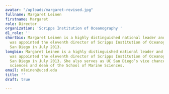 ```yaml
---
avatar: "/uploads/margaret-revised.jpg"
fullname: Margaret Leinen
firstname: Margaret
role: Director
organization: 'Scripps Institution of Oceanography '
d1_role: ''
shortbio: Margaret Leinen is a highly distinguished national leader and oceanographer,
  was appointed the eleventh director of Scripps Institution of Oceanography at UC
  San Diego in July 2013.
longbio: Margaret Leinen is a highly distinguished national leader and oceanographer,
  was appointed the eleventh director of Scripps Institution of Oceanography at UC
  San Diego in July 2013. She also serves as UC San Diego’s vice chancellor for marine
  sciences and dean of the School of Marine Sciences.
email: mleinen@ucsd.edu
title: ''
draft: true

---
```

